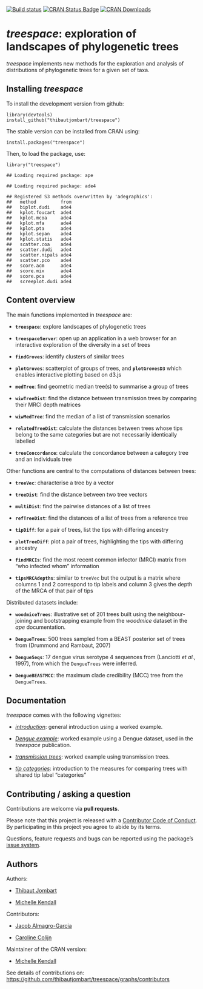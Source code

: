 [![Build
status](https://ci.appveyor.com/api/projects/status/klr8khh1ieb26rh4/branch/master?svg=true)](https://ci.appveyor.com/project/thibautjombart/treespace/branch/master)
[![CRAN Status
Badge](http://www.r-pkg.org/badges/version/treespace)](https://cran.r-project.org/package=treespace)
[![CRAN
Downloads](https://cranlogs.r-pkg.org/badges/treespace)](https://cran.r-project.org/package=treespace)

# *treespace*: exploration of landscapes of phylogenetic trees

*treespace* implements new methods for the exploration and analysis of
distributions of phylogenetic trees for a given set of taxa.

## Installing *treespace*

To install the development version from github:

    library(devtools)
    install_github("thibautjombart/treespace")

The stable version can be installed from CRAN using:

    install.packages("treespace")

Then, to load the package, use:

    library("treespace")

    ## Loading required package: ape

    ## Loading required package: ade4

    ## Registered S3 methods overwritten by 'adegraphics':
    ##   method         from
    ##   biplot.dudi    ade4
    ##   kplot.foucart  ade4
    ##   kplot.mcoa     ade4
    ##   kplot.mfa      ade4
    ##   kplot.pta      ade4
    ##   kplot.sepan    ade4
    ##   kplot.statis   ade4
    ##   scatter.coa    ade4
    ##   scatter.dudi   ade4
    ##   scatter.nipals ade4
    ##   scatter.pco    ade4
    ##   score.acm      ade4
    ##   score.mix      ade4
    ##   score.pca      ade4
    ##   screeplot.dudi ade4

## Content overview

The main functions implemented in *treespace* are:

-   **`treespace`**: explore landscapes of phylogenetic trees

-   **`treespaceServer`**: open up an application in a web browser for
    an interactive exploration of the diversity in a set of trees

-   **`findGroves`**: identify clusters of similar trees

-   **`plotGroves`**: scatterplot of groups of trees, and
    **`plotGrovesD3`** which enables interactive plotting based on d3.js

-   **`medTree`**: find geometric median tree(s) to summarise a group of
    trees

-   **`wiwTreeDist`**: find the distance between transmission trees by
    comparing their MRCI depth matrices

-   **`wiwMedTree`**: find the median of a list of transmission
    scenarios

-   **`relatedTreeDist`**: calculate the distances between trees whose
    tips belong to the same categories but are not necessarily
    identically labelled

-   **`treeConcordance`**: calculate the concordance between a category
    tree and an individuals tree

Other functions are central to the computations of distances between
trees:

-   **`treeVec`**: characterise a tree by a vector

-   **`treeDist`**: find the distance between two tree vectors

-   **`multiDist`**: find the pairwise distances of a list of trees

-   **`refTreeDist`**: find the distances of a list of trees from a
    reference tree

-   **`tipDiff`**: for a pair of trees, list the tips with differing
    ancestry

-   **`plotTreeDiff`**: plot a pair of trees, highlighting the tips with
    differing ancestry

-   **`findMRCIs`**: find the most recent common infector (MRCI) matrix
    from “who infected whom” information

-   **`tipsMRCAdepths`**: similar to `treeVec` but the output is a
    matrix where columns 1 and 2 correspond to tip labels and column 3
    gives the depth of the MRCA of that pair of tips

Distributed datasets include:

-   **`woodmiceTrees`**: illustrative set of 201 trees built using the
    neighbour-joining and bootstrapping example from the *woodmice*
    dataset in the *ape* documentation.

-   **`DengueTrees`**: 500 trees sampled from a BEAST posterior set of
    trees from (Drummond and Rambaut, 2007)

-   **`DengueSeqs`**: 17 dengue virus serotype 4 sequences from
    (Lanciotti *et al.*, 1997), from which the `DengueTrees` were
    inferred.

-   **`DengueBEASTMCC`**: the maximum clade credibility (MCC) tree from
    the `DengueTrees`.

## Documentation

*treespace* comes with the following vignettes:

-   [*introduction*](https://cran.r-project.org/package=treespace/vignettes/introduction.html):
    general introduction using a worked example.

-   [*Dengue
    example*](https://cran.r-project.org/package=treespace/vignettes/DengueVignette.html):
    worked example using a Dengue dataset, used in the *treespace*
    publication.

-   [*transmission
    trees*](https://cran.r-project.org/package=treespace/vignettes/TransmissionTreesVignette.html):
    worked example using transmission trees.

-   [*tip
    categories*](https://cran.r-project.org/package=treespace/vignettes/tipCategories.html):
    introduction to the measures for comparing trees with shared tip
    label “categories”

## Contributing / asking a question

Contributions are welcome via **pull requests**.

Please note that this project is released with a [Contributor Code of
Conduct](https://thibautjombart.github.io/treespace/CONDUCT.html). By
participating in this project you agree to abide by its terms.

Questions, feature requests and bugs can be reported using the package’s
[issue system](https://github.com/thibautjombart/treespace/issues).

## Authors

Authors:

-   [Thibaut Jombart](https://thibautjombart.netlify.app/)

-   [Michelle Kendall](https://michellekendall.github.io/)

Contributors:

-   [Jacob Almagro-Garcia](http://biotop.co/people/jacob-almagro/)

-   [Caroline Colijn](https://www.sfu.ca/math/people/faculty/ccolijn/)

Maintainer of the CRAN version:

-   [Michelle Kendall](https://michellekendall.github.io/)

See details of contributions on: <br>
<https://github.com/thibautjombart/treespace/graphs/contributors>
